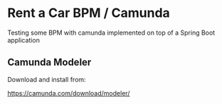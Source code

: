 # Rent a Car BPM / Camunda

Testing some BPM with camunda implemented on top of a Spring Boot application

## Camunda Modeler

Download and install from:

https://camunda.com/download/modeler/